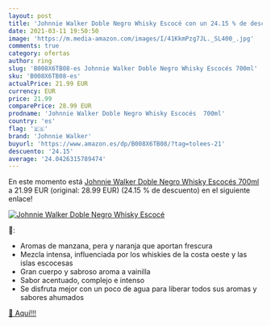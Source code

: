 ```yaml
---
layout: post
title: 'Johnnie Walker Doble Negro Whisky Escocé con un 24.15 % de descuento'
date: 2021-03-11 19:50:50
image: 'https://m.media-amazon.com/images/I/41KkmPzg7JL._SL400_.jpg'
comments: true
category: ofertas
author: ring
slug: 'B008X6TB08-es Johnnie Walker Doble Negro Whisky Escocés 700ml'
sku: 'B008X6TB08-es'
actualPrice: 21.99 EUR
currency: EUR
price: 21.99
comparePrice: 28.99 EUR
prodname: 'Johnnie Walker Doble Negro Whisky Escocés  700ml'
country: 'es'
flag: '🇪🇸'
brand: 'Johnnie Walker'
buyurl: 'https://www.amazon.es/dp/B008X6TB08/?tag=tolees-21'
descuento: '24.15'
average: '24.0426315789474'
---
```


En este momento está [Johnnie Walker Doble Negro Whisky Escocés  700ml](https://www.amazon.es/dp/B008X6TB08/?tag=tolees-21) a 21.99 EUR (original: 28.99 EUR) (24.15 %  de descuento) en el siguiente enlace!

[![Johnnie Walker Doble Negro Whisky Escocé](https://m.media-amazon.com/images/I/41KkmPzg7JL._SL400_.jpg)](https://www.amazon.es/dp/B008X6TB08/?tag=tolees-21)

🔎:

- Aromas de manzana, pera y naranja que aportan frescura
- Mezcla intensa, influenciada por los whiskies de la costa oeste y las islas escocesas
- Gran cuerpo y sabroso aroma a vainilla
- Sabor acentuado, complejo e intenso
- Se disfruta mejor con un poco de agua para liberar todos sus aromas y sabores ahumados

[🛒 Aquí!!!](https://www.amazon.es/dp/B008X6TB08/?tag=tolees-21)
